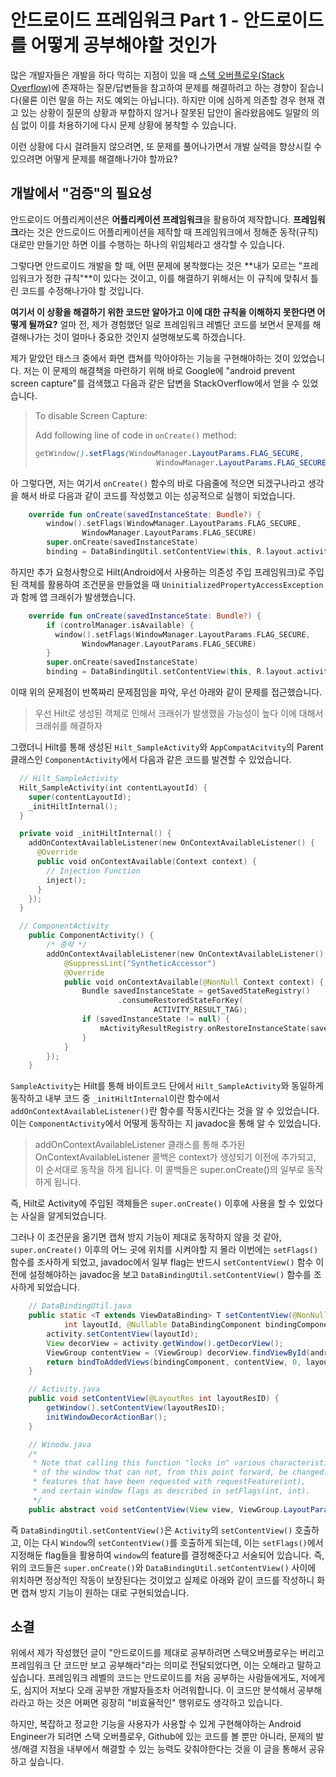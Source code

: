 # 안드로이드 프레임워크 Part 1 - 안드로이드를 어떻게 공부해야할 것인가 

많은 개발자들은 개발을 하다 막히는 지점이 있을 때 [스택 오버플로우(Stack Overflow)](https://stackoverflow.com/)에 존재하는 질문/답변들을 참고하여 문제를 해결하려고 하는 경향이 짙습니다(물론 이런 말을 하는 저도 예외는 아닙니다). 하지만 이에 심하게 의존할 경우 현재 겪고 있는 상황이 질문의 상황과 부합하지 않거나 잘못된 답안이 올라왔음에도 일말의 의심 없이 이를 차용하기에 다시 문제 상황에 봉착할 수 있습니다. 

이런 상황에 다시 걸려들지 않으려면, 또 문제를 풀어나가면서 개발 실력을 향상시킬 수 있으려면 어떻게 문제를 해결해나가야 할까요?

## 개발에서 "검증"의 필요성

안드로이드 어플리케이션은 **어플리케이션 프레임워크**을 활용하여 제작합니다. **프레임워크**라는 것은 안드로이드 어플리케이션을 제작할 때 프레임워크에서 정해준 동작(규칙)대로만 만들기만 하면 이를 수행하는 하나의 위임체라고 생각할 수 있습니다. 

그렇다면 안드로이드 개발을 할 때, 어떤 문제에 봉착했다는 것은 **내가 모르는 "프레임워크가 정한 규칙"**이 있다는 것이고, 이를 해결하기 위해서는 이 규칙에 맞춰서 틀린 코드를 수정해나가야 할 것입니다. 

**여기서 이 상황을 해결하기 위한 코드만 알아가고 이에 대한 규칙을 이해하지 못한다면 어떻게 될까요?** 얼마 전, 제가 경험했던 일로 프레임워크 레벨단 코드를 보면서 문제를 해결해나가는 것이 얼마나 중요한 것인지 설명해보도록 하겠습니다.

제가 맡았던 태스크 중에서 화면 캡쳐를 막아야하는 기능을 구현해야하는 것이 있었습니다. 저는 이 문제의 해결책을 마련하기 위해 바로 Google에 "android prevent screen capture"를 검색했고 다음과 같은 답변을 StackOverflow에서 얻을 수 있었습니다.

> To disable Screen Capture:
>
> Add following line of code in `onCreate()` method:
>
> ```scss
> getWindow().setFlags(WindowManager.LayoutParams.FLAG_SECURE,
>                            WindowManager.LayoutParams.FLAG_SECURE);
> ```

아 그렇다면, 저는 여기서 ``onCreate()`` 함수의 바로 다음줄에 적으면 되겠구나라고 생각을 해서 바로 다음과 같이 코드를 작성했고 이는 성공적으로 실행이 되었습니다.

```kotlin
    override fun onCreate(savedInstanceState: Bundle?) {
        window().setFlags(WindowManager.LayoutParams.FLAG_SECURE,
                WindowManager.LayoutParams.FLAG_SECURE)
        super.onCreate(savedInstanceState)
        binding = DataBindingUtil.setContentView(this, R.layout.activity_sample)
```

하지만 추가 요청사항으로 Hilt(Android에서 사용하는 의존성 주입 프레임워크)로 주입된 객체를 활용하여 조건문을 만들었을 때 ``UninitializedPropertyAccessException``과 함께 앱 크래쉬가 발생했습니다. 

```kotlin
    override fun onCreate(savedInstanceState: Bundle?) {
        if (controlManager.isAvailable) {
          window().setFlags(WindowManager.LayoutParams.FLAG_SECURE,
                WindowManager.LayoutParams.FLAG_SECURE)
        }
        super.onCreate(savedInstanceState)
        binding = DataBindingUtil.setContentView(this, R.layout.activity_sample)
```

이때 위의 문제점이 반쪽짜리 문제점임을 파악, 우선 아래와 같이 문제를 접근했습니다.

> 우선 Hilt로 생성된 객체로 인해서 크래쉬가 발생했을 가능성이 높다 이에 대해서 크래쉬를 해결하자

그랬더니 Hilt를 통해 생성된 ``Hilt_SampleActivity``와 ``AppCompatAcitvity``의 Parent 클래스인 ``ComponentActivity``에서 다음과 같은 코드를 발견할 수 있었습니다.

```kotlin
  // Hilt_SampleActivity
  Hilt_SampleActivity(int contentLayoutId) {
    super(contentLayoutId);
    _initHiltInternal();
  }

  private void _initHiltInternal() {
    addOnContextAvailableListener(new OnContextAvailableListener() {
      @Override
      public void onContextAvailable(Context context) {
        // Injection Function
        inject();
      }
    });
  }

  // ComponentActivity
    public ComponentActivity() {
        /* 중략 */
        addOnContextAvailableListener(new OnContextAvailableListener() {
            @SuppressLint("SyntheticAccessor")
            @Override
            public void onContextAvailable(@NonNull Context context) {
                Bundle savedInstanceState = getSavedStateRegistry()
                        .consumeRestoredStateForKey(
                                ACTIVITY_RESULT_TAG);
                if (savedInstanceState != null) {
                    mActivityResultRegistry.onRestoreInstanceState(savedInstanceState);
                }
            }
        });
    }
```

``SampleActivity``는 Hilt를 통해 바이트코드 단에서 ``Hilt_SampleActivity``와 동일하게 동작하고 내부 코드 중 ``_initHiltInternal``이란 함수에서 ``addOnContextAvailableListener()``란 함수를 작동시킨다는 것을 알 수 있었습니다. 이는 ``ComponentActivity``에서 어떻게 동작하는 지 javadoc을 통해 알 수 있었습니다.

>  addOnContextAvailableListener 클래스를 통해 추가된 OnContextAvailableListener 콜백은 context가 생성되기 이전에 추가되고, 이 순서대로 동작을 하게 됩니다. 이 콜백들은 super.onCreate()의 일부로 동작하게 됩니다.

즉, Hilt로 Activity에 주입된 객체들은 ``super.onCreate()`` 이후에 사용을 할 수 있었다는 사실을 알게되었습니다. 

그러나 이 조건문을 옮기면 캡쳐 방지 기능이 제대로 동작하지 않을 것 같아, ``super.onCreate()`` 이후의 어느 곳에 위치를 시켜야할 지 몰라 이번에는 ``setFlags()`` 함수를 조사하게 되었고, javadoc에서 일부 flag는 반드시 ``setContentView()`` 함수 이전에 설정해야하는 javadoc을 보고 ``DataBindingUtil.setContentView()`` 함수를 조사하게 되었습니다.

```java
    // DataBindingUtil.java
    public static <T extends ViewDataBinding> T setContentView(@NonNull Activity activity,
            int layoutId, @Nullable DataBindingComponent bindingComponent) {
        activity.setContentView(layoutId);
        View decorView = activity.getWindow().getDecorView();
        ViewGroup contentView = (ViewGroup) decorView.findViewById(android.R.id.content);
        return bindToAddedViews(bindingComponent, contentView, 0, layoutId);
    }

    // Activity.java
    public void setContentView(@LayoutRes int layoutResID) {
        getWindow().setContentView(layoutResID);
        initWindowDecorActionBar();
    }

    // Winodw.java
    /*
     * Note that calling this function "locks in" various characteristics
     * of the window that can not, from this point forward, be changed: the
     * features that have been requested with requestFeature(int),
     * and certain window flags as described in setFlags(int, int).
     */
    public abstract void setContentView(View view, ViewGroup.LayoutParams params);
```

즉 ``DataBindingUtil.setContentView()``은 ``Activity``의 ``setContentView()`` 호출하고, 이는 다시 ``Window``의 ``setContentView()``를 호출하게 되는데, 이는 ``setFlags()``에서 지정해둔 flag들을 활용하여 ``window``의 feature를 결정해준다고 서술되어 있습니다. 즉, 위의 코드들은 ``super.onCreate()``와 ``DataBindingUtil.setContentView()`` 사이에 위치하면 정상적인 작동이 보장된다는 것이었고 실제로 아래와 같이 코드를 작성하니 화면 캡쳐 방지 기능이 원하는 대로 구현되었습니다.

## 소결

위에서 제가 작성했던 글이 "안드로이드를 제대로 공부하려면 스택오버플로우는 버리고 프레임워크 단 코드만 보고 공부해라"라는 의미로 전달되었다면, 이는 오해라고 말하고 싶습니다. 프레임워크 레벨의 코드는 안드로이드를 처음 공부하는 사람들에게도, 저에게도, 심지어 저보다 오래 공부한 개발자들조차 어려워합니다. 이 코드만 분석해서 공부해라라고 하는 것은 어쩌면 굉장히 "비효율적인" 행위로도 생각하고 있습니다.

하지만, 복잡하고 정교한 기능을 사용자가 사용할 수 있게 구현해야하는 Android Engineer가 되려면 스택 오버플로우, Github에 있는 코드를 볼 뿐만 아니라, 문제의 발생/해결 지점을 내부에서 해결할 수 있는 능력도 갖춰야한다는 것을 이 글을 통해서 공유하고 싶습니다. 

